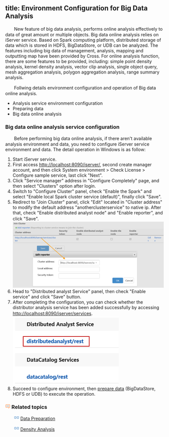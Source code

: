 title: Environment Configuration for Big Data Analysis
---

　　New feature of big data analysis, performs online analysis effectively to data of great amount or multiple objects. Big data online analysis relies on iServer service. Based on Spark computing platform, distributed storage of data which is stored in HDFS, BigDataStore, or UDB can be analyzed. The features including big data of management, analysis, mapping and outputting map have been provided by Cross. For online analysis function, there are some features to be provided, including: simple point density analysis, kernel density analysis, vector clip analysis, single object query, mesh aggregation analysis, polygon aggregation analysis, range summary analysis.
 
　　Follwing details environment configuration and operation of Big data online analysis.

- Analysis service environment configuration
- Preparing data
- Big data online analysis

### Big data online analysis service configuration

　　Before performing big data online analysis, if there aren't available analysis environment and data, you need to configure iServer service environment and data. The detail operation in Windows is as follow:

1. Start iServer service.
2. First access [http://localhost:8090/iserver/](http://localhost:8090/iserver/), second create manager account, and then click System environment > Check License > Configure sample service, last click "Next".
3. Click "Service manager" address in "Configure Completely" page, and then select "Clusters" option after login. 
4. Switch to "Configure Cluster" panel, check "Enable the Spark" and select "Enable local Spark cluster service (default)", finally click "Save".
5. Redirect to "Join Cluster" panel, click "Edit" located in "Cluster address" to modify the default address "anotherclusterservice" to native ip. After that, check "Enable distributed analyst node" and "Enable reporter", and click "Save".
　　![](img/ConfigureiServer1.png)
6. Head to "Distributed analyst Service" panel, then check "Enable service" and click "Save" button.
7. After completing the configuration, you can check whether the distributor analysis service has been added successfully by accessing [http://localhost:8090/iserver/services](http://localhost:8090/iserver/services).
　　![](img/BDAnalysisiServer.png)
8. Succeed to configure environment, then [prepare data](DataPreparation.html) (BigDataStore, HDFS or UDB) to execute the operation.


### ![](../img/seealso.png) Related topics

　　![](../img/smalltitle.png) [Data Preparation](DataPreparation.html)

　　![](../img/smalltitle.png) [Density Analysis](DensityAnalysis.html)




